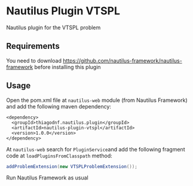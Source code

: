 # Nautilus Plugin VTSPL

Nautilus plugin for the VTSPL problem

## Requirements

You need to download https://github.com/nautilus-framework/nautilus-framework before installing this plugin

## Usage

Open the pom.xml file at ```nautilus-web``` module (from Nautilus Framework) and add the following maven dependency:

```maven
<dependency>
  <groupId>thiagodnf.nautilus.plugin</groupId>
  <artifactId>nautilus-plugin-vtspl</artifactId>
  <version>1.0.0</version>
</dependency>
```

At ```nautilus-web``` search for ```PluginService```and add the following fragment code at ```loadPluginsFromClasspath``` method:

```java
addProblemExtension(new VTSPLProblemExtension());
```

Run Nautilus Framework as usual
